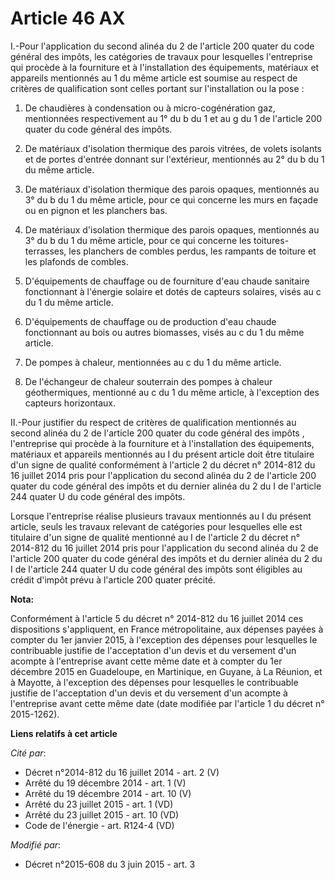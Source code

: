 # Article 46 AX

I.-Pour l'application du second alinéa du 2 de l'article 200 quater du code général des impôts, les catégories de travaux
pour lesquelles l'entreprise qui procède à la fourniture et à l'installation des équipements, matériaux et appareils
mentionnés au 1 du même article est soumise au respect de critères de qualification sont celles portant sur l'installation ou
la pose : 

1. De chaudières à condensation ou à micro-cogénération gaz, mentionnées respectivement au 1° du b du 1 et au g du 1 de
l'article 200 quater du code général des impôts. 

2. De matériaux d'isolation thermique des parois vitrées, de volets isolants et de portes d'entrée donnant sur l'extérieur,
mentionnés au 2° du b du 1 du même article. 

3. De matériaux d'isolation thermique des parois opaques, mentionnés au 3° du b du 1 du même article, pour ce qui concerne
les murs en façade ou en pignon et les planchers bas. 

4. De matériaux d'isolation thermique des parois opaques, mentionnés au 3° du b du 1 du même article, pour ce qui concerne
les toitures-terrasses, les planchers de combles perdus, les rampants de toiture et les plafonds de combles. 

5. D'équipements de chauffage ou de fourniture d'eau chaude sanitaire fonctionnant à l'énergie solaire et dotés de capteurs
solaires, visés au c du 1 du même article. 

6. D'équipements de chauffage ou de production d'eau chaude fonctionnant au bois ou autres biomasses, visés au c du 1 du même
article. 

7. De pompes à chaleur, mentionnées au c du 1 du même article. 

8. De l'échangeur de chaleur souterrain des pompes à chaleur géothermiques, mentionné au c du 1 du même article, à
l'exception des capteurs horizontaux. 

II.-Pour justifier du respect de critères de qualification mentionnés au second alinéa du 2 de l'article 200 quater du code
général des impôts , l'entreprise qui procède à la fourniture et à l'installation des équipements, matériaux et appareils
mentionnés au I du présent article doit être titulaire d'un signe de qualité conformément à l'article 2 du décret n° 2014-812
du 16 juillet 2014 pris pour l'application du second alinéa du 2 de l'article 200 quater du code général des impôts et du
dernier alinéa du 2 du I de l'article 244 quater U du code général des impôts. 

Lorsque l'entreprise réalise plusieurs travaux mentionnés au I du présent article, seuls les travaux relevant de catégories
pour lesquelles elle est titulaire d'un signe de qualité mentionné au I de l'article 2 du décret n° 2014-812 du 16 juillet
2014 pris pour l'application du second alinéa du 2 de l'article 200 quater du code général des impôts et du dernier alinéa du
2 du I de l'article 244 quater U du code général des impôts sont éligibles au crédit d'impôt prévu à l'article 200 quater
précité.

**Nota:**

Conformément à l'article 5 du décret n° 2014-812 du 16 juillet 2014 ces dispositions s'appliquent, en France métropolitaine,
aux dépenses payées à compter du 1er janvier 2015, à l'exception des dépenses pour lesquelles le contribuable justifie de
l'acceptation d'un devis et du versement d'un acompte à l'entreprise avant cette même date et à compter du 1er décembre 2015
en Guadeloupe, en Martinique, en Guyane, à La Réunion, et à Mayotte, à l'exception des dépenses pour lesquelles le
contribuable justifie de l'acceptation d'un devis et du versement d'un acompte à l'entreprise avant cette même date (date
modifiée par l'article 1 du décret n° 2015-1262).

**Liens relatifs à cet article**

_Cité par_:

  - Décret n°2014-812 du 16 juillet 2014 - art. 2 (V)
  - Arrêté du 19 décembre 2014 - art. 1 (V)
  - Arrêté du 19 décembre 2014 - art. 10 (V)
  - Arrêté du 23 juillet 2015 - art. 1 (VD)
  - Arrêté du 23 juillet 2015 - art. 10 (VD)
  - Code de l'énergie - art. R124-4 (VD)

_Modifié par_:

  - Décret n°2015-608 du 3 juin 2015 - art. 3
